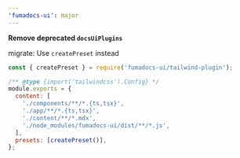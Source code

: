 ```yaml
---
'fumadocs-ui': major
---
```


**Remove deprecated `docsUiPlugins`**

migrate: Use `createPreset` instead

```js
const { createPreset } = require('fumadocs-ui/tailwind-plugin');

/** @type {import('tailwindcss').Config} */
module.exports = {
  content: [
    './components/**/*.{ts,tsx}',
    './app/**/*.{ts,tsx}',
    './content/**/*.mdx',
    './node_modules/fumadocs-ui/dist/**/*.js',
  ],
  presets: [createPreset()],
};
```